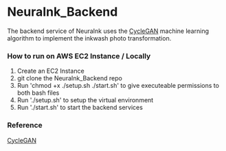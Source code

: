 # NeuraInk_Backend

The backend service of NeuraInk uses the [CycleGAN](https://junyanz.github.io/CycleGAN/) machine learning algorithm to implement the inkwash photo transformation.
 
### How to run on AWS EC2 Instance / Locally
1. Create an EC2 Instance
2. git clone the NeuraInk_Backend repo
3. Run 'chmod +x ./setup.sh ./start.sh' to give executeable permissions to both bash files
4. Run './setup.sh' to setup the virtual environment
5. Run './start.sh' to start the backend services

### Reference
[CycleGAN](https://junyanz.github.io/CycleGAN/)
